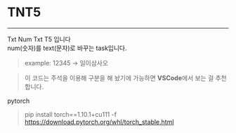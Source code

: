 # TNT5
---   
Txt Num Txt T5 입니다    
num(숫자)를 text(문자)로 바꾸는 task입니다.   
> example: 12345 -> 일이삼사오   

> 이 코드는 주석을 이용해 구분을 해 놨기에 가능하면 **VSCode**에서 보는 걸 추천합니다.
    
pytorch    
> pip install torch==1.10.1+cu111 -f https://download.pytorch.org/whl/torch_stable.html
    